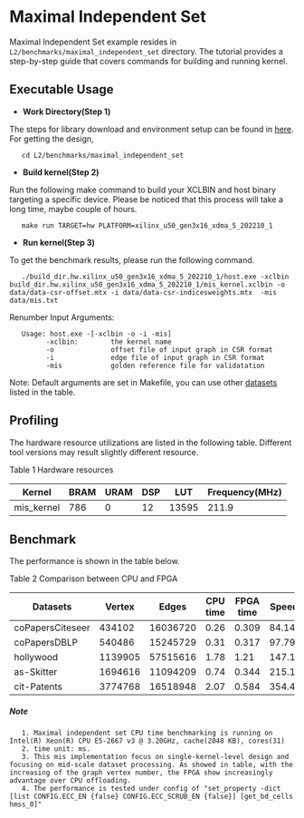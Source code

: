 # Maximal Independent Set 

Maximal Independent Set example resides in ``L2/benchmarks/maximal_independent_set`` directory. The tutorial provides a step-by-step guide that covers commands for building and running kernel.

## Executable Usage

* **Work Directory(Step 1)**

The steps for library download and environment setup can be found in [here](https://github.com/Xilinx/Vitis_Libraries/tree/master/graph/L2/benchmarks#building). For getting the design,

```
   cd L2/benchmarks/maximal_independent_set
```

* **Build kernel(Step 2)**

Run the following make command to build your XCLBIN and host binary targeting a specific device. Please be noticed that this process will take a long time, maybe couple of hours.

```
   make run TARGET=hw PLATFORM=xilinx_u50_gen3x16_xdma_5_202210_1
```

* **Run kernel(Step 3)**

To get the benchmark results, please run the following command.

```
   ./build_dir.hw.xilinx_u50_gen3x16_xdma_5_202210_1/host.exe -xclbin build_dir.hw.xilinx_u50_gen3x16_xdma_5_202210_1/mis_kernel.xclbin -o data/data-csr-offset.mtx -i data/data-csr-indicesweights.mtx  -mis data/mis.txt
```

Renumber Input Arguments:

```
   Usage: host.exe -[-xclbin -o -i -mis]
         -xclbin:        the kernel name
         -o              offset file of input graph in CSR format
         -i              edge file of input graph in CSR format
         -mis            golden reference file for validatation
```

Note: Default arguments are set in Makefile, you can use other [datasets](https://github.com/Xilinx/Vitis_Libraries/tree/master/graph/L2/benchmarks#datasets) listed in the table.

## Profiling

The hardware resource utilizations are listed in the following table.
Different tool versions may result slightly different resource.

Table 1 Hardware resources

   |    Kernel         |   BRAM   |   URAM   |    DSP    |   LUT   | Frequency(MHz)  |
   |-------------------|----------|----------|-----------|---------|-----------------|
   |   mis_kernel      |    786   |   0      |     12    |  13595  |      211.9      |

## Benchmark

The performance is shown in the table below.

Table 2 Comparison between CPU and FPGA  

   | Datasets         | Vertex   | Edges    | CPU time  | FPGA time  | Speedup  |
   |------------------|----------|----------|-----------|------------|----------|
   | coPapersCiteseer | 434102   | 16036720 |  0.26     |   0.309    |  84.14%  |
   | coPapersDBLP     | 540486   | 15245729 |  0.31     |   0.317    |  97.79%  |
   | hollywood        | 1139905  | 57515616 |  1.78     |   1.21     |  147.11% |
   | as-Skitter       | 1694616  | 11094209 |  0.74     |   0.344    |  215.12% |
   | cit-Patents      | 3774768  | 16518948 |  2.07     |   0.584    |  354.45% |


##### Note
```
   1. Maximal independent set CPU time benchmarking is running on Intel(R) Xeon(R) CPU E5-2667 v3 @ 3.20GHz, cache(2048 KB), cores(31)
   2. time unit: ms.
   3. This mis implementation focus on single-kernel-level design and focusing on mid-scale dataset processing. As showed in table, with the increasing of the graph vertex number, the FPGA show increasingly advantage over CPU offloading.
   4. The performance is tested under config of "set_property -dict [list CONFIG.ECC_EN {false} CONFIG.ECC_SCRUB_EN {false}] [get_bd_cells hmss_0]"
```

